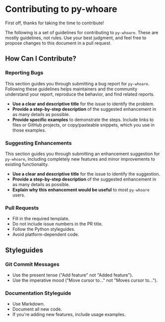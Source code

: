 # Contributing to py-whoare

First off, thanks for taking the time to contribute!

The following is a set of guidelines for contributing to `py-whoare`. These are mostly guidelines, not rules. Use your best judgment, and feel free to propose changes to this document in a pull request.

## How Can I Contribute?

### Reporting Bugs

This section guides you through submitting a bug report for `py-whoare`. Following these guidelines helps maintainers and the community understand your report, reproduce the behavior, and find related reports.

-   **Use a clear and descriptive title** for the issue to identify the problem.
-   **Provide a step-by-step description** of the suggested enhancement in as many details as possible.
-   **Provide specific examples** to demonstrate the steps. Include links to files or GitHub projects, or copy/pasteable snippets, which you use in those examples.

### Suggesting Enhancements

This section guides you through submitting an enhancement suggestion for `py-whoare`, including completely new features and minor improvements to existing functionality.

-   **Use a clear and descriptive title** for the issue to identify the suggestion.
-   **Provide a step-by-step description** of the suggested enhancement in as many details as possible.
-   **Explain why this enhancement would be useful** to most `py-whoare` users.

### Pull Requests

-   Fill in the required template.
-   Do not include issue numbers in the PR title.
-   Follow the Python styleguides.
-   Avoid platform-dependent code.

## Styleguides

### Git Commit Messages

-   Use the present tense ("Add feature" not "Added feature").
-   Use the imperative mood ("Move cursor to..." not "Moves cursor to...").

### Documentation Styleguide

-   Use Markdown.
-   Document all new code.
-   If you're adding new features, include usage examples.
